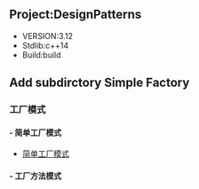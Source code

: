 Project:DesignPatterns
------------------------

- VERSION:3.12
- Stdlib:c++14
- Build:build
## Add subdirctory Simple Factory

### 工厂模式
#### - 简单工厂模式
- [简单工厂模式](simple_factory\doc\REAME.md)
#### - 工厂方法模式
